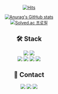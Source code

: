 
<div align="center">

[![Hits](https://hits.seeyoufarm.com/api/count/incr/badge.svg?url=https%3A%2F%2Fgithub.com%2FGo-Jaecheol&count_bg=%23BDBEBE&title_bg=%23272727&icon=smugmug.svg&icon_color=%23E7E7E7&title=hits&edge_flat=false)](https://github.com/Go-Jaecheol)
  
[![Anurag's GitHub stats](https://github-readme-stats.vercel.app/api?username=Go-Jaecheol&show_icons=true&theme=swift)](https://github.com/anuraghazra/github-readme-stats)  
[![Solved.ac
프로필](http://mazassumnida.wtf/api/v2/generate_badge?boj=gojaech)](https://solved.ac/gojaech)
  
## 🛠 Stack  

<img src="https://img.shields.io/badge/Java-007396?style=flat&logo=java&logoColor=white"/>  
<img src="https://img.shields.io/badge/Python-3776AB?style=flat&logo=Python&logoColor=white"/>  
<br/>  
<img src="https://img.shields.io/badge/Spring Boot-6DB33F?style=flat&logo=Spring Boot&logoColor=white"/>  
<img src="https://img.shields.io/badge/MySQL-4479A1?style=flat&logo=MySQL&logoColor=white"/>  
<img src="https://img.shields.io/badge/Elastic Stack-005571?style=flat&logo=Elastic Stack&logoColor=white"/>  
<img src="https://img.shields.io/badge/AWS EC2-FF9900?style=flat&logo=Amazon EC2&logoColor=white"/>  

## 📢 Contact  

<a href="https://jfelog.netlify.app/"><img src="https://img.shields.io/badge/Gatsby Blog-663399?style=flat&logo=Gatsby&logoColor=white"/></a>
<a href="https://jfelog.tistory.com/"><img src="https://img.shields.io/badge/Tistory Blog-000000?style=flat&logo=Tistory&logoColor=white"/></a>
<a href="mailto:gojaech@gmail.com"><img src="https://img.shields.io/badge/Gmail-d14836?style=flat&logo=Gmail&logoColor=white"/></a>

</div>



